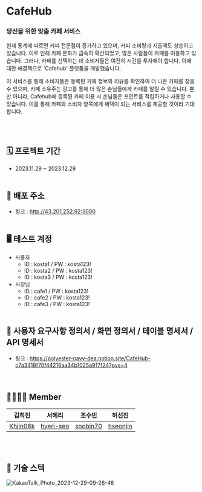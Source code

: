 # CafeHub
### 당신을 위한 맞춤 카페 서비스

현재 통계에 따르면 커피 전문점이 증가하고 있으며, 커피 소비량과 지출액도 상승하고 있습니다. 이로 인해 카페 문화가 급속히 확산되었고, 많은 사람들이 카페를 이용하고 있습니다. 그러나, 카페를 선택하는 데 소비자들은 여전히 시간을 투자해야 합니다. 이에 대한 해결책으로 'Cafehub' 플랫폼을 개발했습니다. <br>

이 서비스를 통해 소비자들은 등록된 카페 정보와 리뷰를 확인하여 더 나은 카페를 찾을 수 있으며, 카페 소유주는 광고를 통해 더 많은 손님들에게 카페를 알릴 수 있습니다. 뿐만 아니라, Cafehub에 등록된 카페 이용 시 손님들은 포인트를 적립하거나 사용할 수 있습니다. 이를 통해 카페와 소비자 양쪽에게 혜택이 되는 서비스를 제공할 것이라 기대합니다.

<br><br>
## 🗓️ 프로젝트 기간
- 2023.11.29 ~ 2023.12.29
</br></br>

## 🔗 배포 주소
- 링크 : http://43.201.252.92:3000
</br></br>

## 🖥️ 테스트 계정
- 사용자
  - ID : kosta1 / PW : kosta123!
  - ID : kosta2 / PW : kosta123!
  - ID : kosta3 / PW : kosta123!
- 사장님
  - ID : cafe1 / PW : kosta123!
  - ID : cafe2 / PW : kosta123!
  - ID : cafe3 / PW : kosta123!
</br></br>

## 📃 사용자 요구사항 정의서 / 화면 정의서 / 테이블 명세서 / API 명세서
- 링크 : https://polyester-navy-dea.notion.site/CafeHub-c7a3418f70f44216aa34b1025a917f24?pvs=4
</br></br><br>
 
## 👨‍👩‍👧‍👦 Member

| 김희진 |  서혜리 |  조수빈  |  허선진  |
| :-: | :-: |  :-: |  :-: |
| [Khjin06k](https://github.com/Khjin06k) | [hyeri-seo](https://github.com/hyeri-seo) | [soobin70](https://github.com/soobin70) | [hseonjin](https://github.com/hseonjin) 

<br><br>
## :low_brightness: 기술 스텍
![KakaoTalk_Photo_2023-12-29-09-26-48](https://github.com/Khjin06k/kosta/assets/95160590/5356ecf7-8c47-4574-90de-a932f5655d72)


